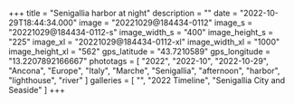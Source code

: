 +++
title = "Senigallia harbor at night"
description = ""
date = "2022-10-29T18:44:34.000"
image = "20221029@184434-0112"
image_s = "20221029@184434-0112-s"
image_width_s = "400"
image_height_s = "225"
image_xl = "20221029@184434-0112-xl"
image_width_xl = "1000"
image_height_xl = "562"
gps_latitude = "43.7210589"
gps_longitude = "13.2207892166667"
phototags = [ "2022", "2022-10", "2022-10-29", "Ancona", "Europe", "Italy", "Marche", "Senigallia", "afternoon", "harbor", "lighthouse", "river" ]
galleries = [ "", "2022 Timeline", "Senigallia City and Seaside" ]
+++
